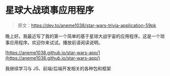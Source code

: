 # 星球大战琐事应用程序

> 原文：<https://dev.to/aneme1038/star-wars-trivia-application-59pk>

晚上好。我最近写了我的第一个简单的基于星球大战宇宙的应用程序。这是一个琐事应用程序。欢迎你来试试。播放前请阅读说明。

[https://aneme1038.github.io/star-wars-app/](https://aneme1038.github.io/star-wars-app/)

我继续学习与 JS、前端/后端开发相关的各种包和框架